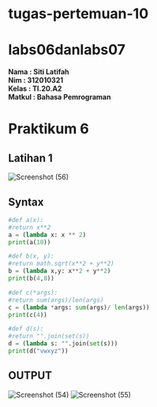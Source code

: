 # tugas-pertemuan-10
# labs06danlabs07
**Nama	   	: Siti Latifah** <br>
**Nim	  	  : 312010321** <br>
**Kelas	  	: TI.20.A2** <br>
**Matkul	  : Bahasa Pemrograman** <br>


# Praktikum 6
## Latihan 1
![Screenshot (56)](https://user-images.githubusercontent.com/73010098/100722150-de52c280-33f2-11eb-8fd9-ab5f6130655c.png)
## Syntax
```python
#def a(x):
#return x**2
a = (lambda x: x ** 2)
print(a(10))

#def b(x, y):
#return math.sqrt(x**2 + y**2)
b = (lambda x,y: x**2 + y**2)
print(b(4,8))

#def c(*args):
#return sum(args)/len(args)
c = (lambda *args: sum(args)/ len(args))
print(c(4))

#def d(s):
#return "".join(set(s))
d = (lambda s: "".join(set(s)))
print(d("vwxyz"))
```
## OUTPUT
![Screenshot (54)](https://user-images.githubusercontent.com/73010098/100722351-1b1eb980-33f3-11eb-892d-139d7aea24c0.png)
![Screenshot (55)](https://user-images.githubusercontent.com/73010098/100722375-2245c780-33f3-11eb-91c1-c7b6282d3d70.png)



